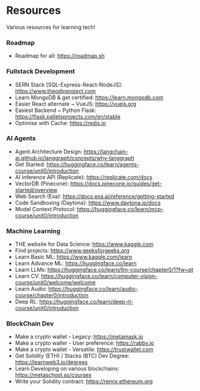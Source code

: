 # Resources
Various resources for learning tech!<br>

### Roadmap
- Roadmap for all: https://roadmap.sh

### Fullstack Development
- SERN Stack [SQL-Express-React-NodeJS]: https://www.theodinproject.com
- Learn MongoDB & get certified: https://learn.mongodb.com
- Easier React alternate ~ VueJS: https://vuejs.org
- Easiest Backend ~ Python Flask: https://flask.palletsprojects.com/en/stable
- Optimise with Cache: https://redis.io

### AI Agents
- Agent Architecture Design: https://langchain-ai.github.io/langgraph/concepts/why-langgraph
- Get Started: https://huggingface.co/learn/agents-course/unit0/introduction
- AI Inference API (Replicate): https://replicate.com/docs
- VectorDB (Pinecone): https://docs.pinecone.io/guides/get-started/overview
- Web Search (Exa): https://docs.exa.ai/reference/getting-started
- Code Sandboxing (Daytona): https://www.daytona.io/docs
- Model Context Protocol: https://huggingface.co/learn/mcp-course/unit0/introduction

### Machine Learning 
- THE website for Data Science: https://www.kaggle.com
- Find projects: https://www.geeksforgeeks.org
- Learn Basic ML: https://www.kaggle.com/learn
- Learn Advance ML: https://huggingface.co/learn
- Learn LLMs: https://huggingface.co/learn/llm-course/chapter0/1?fw=pt
- Learn CV: https://huggingface.co/learn/computer-vision-course/unit0/welcome/welcome
- Learn Audio: https://huggingface.co/learn/audio-course/chapter0/introduction
- Deep RL: https://huggingface.co/learn/deep-rl-course/unit0/introduction

### BlockChain Dev
- Make a crypto wallet - Legacy: https://metamask.io
- Make a crypto waller - User preference: https://rabby.io
- Make a crypto wallet - Versatile: https://trustwallet.com
- Get Solidity (ETH) / Stacks (BTC) Dev Degree: https://learnweb3.io/degrees
- Learn Developing on various blockchains: https://metaschool.so/courses
- Write your Solidity contract: https://remix.ethereum.org


